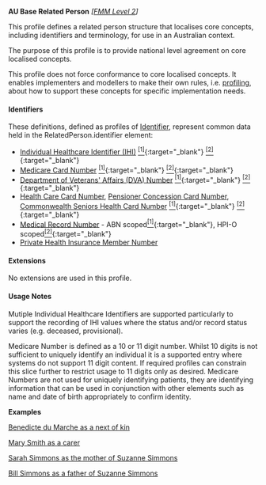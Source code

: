 **AU Base Related Person** *[[FMM Level 2](guidance.html)]*

This profile defines a related person structure that localises core concepts, including identifiers and terminology, for use in an Australian context.

The purpose of this profile is to provide national level agreement on core localised concepts. 

This profile does not force conformance to core localised concepts. It enables implementers and modellers to make their own rules, i.e. [profiling](http://hl7.org/fhir/profiling.html), about how to support these concepts for specific implementation needs.


#### Identifiers
These definitions, defined as profiles of [Identifier](http://hl7.org/fhir/R4/datatypes.html#Identifier), represent common data held in the RelatedPerson.identifier element:
* [Individual Healthcare Identifier (IHI)](StructureDefinition-au-ihi.html) [<sup>[1]</sup>](http://ns.electronichealth.net.au/id/hi/ihi/1.0/index.html){:target="_blank"} [<sup>[2]</sup>](http://meteor.aihw.gov.au/content/index.phtml/itemId/432495){:target="_blank"}
* [Medicare Card Number](StructureDefinition-au-medicarecardnumber.html) [<sup>[1]</sup>](http://ns.electronichealth.net.au/id/medicare-number/index.html){:target="_blank"} [<sup>[2]</sup>](http://meteor.aihw.gov.au/content/index.phtml/itemId/270101){:target="_blank"}
* [Department of Veterans' Affairs (DVA) Number](StructureDefinition-au-dvanumber.html) [<sup>[1]</sup>](http://ns.electronichealth.net.au/id/dva/index.html){:target="_blank"} [<sup>[2]</sup>](http://meteor.aihw.gov.au/content/index.phtml/itemId/339127){:target="_blank"}
* [Health Care Card Number](StructureDefinition-au-healthcarecardnumber.html), [Pensioner Concession Card Number](StructureDefinition-au-pensionerconcessioncardnumber.html), [Commonwealth Seniors Health Card Number](StructureDefinition-au-cwlthseniorshealthcardnumber.html) [<sup>[1]</sup>](http://ns.electronichealth.net.au/id/centrelink-customer-reference-number/index.html){:target="_blank"} [<sup>[2]</sup>](http://meteor.aihw.gov.au/content/index.phtml/itemId/270098){:target="_blank"}
* [Medical Record Number](StructureDefinition-au-medicalrecordnumber.html) - ABN scoped[<sup>[1]</sup>](http://ns.electronichealth.net.au/id/abn-scoped/medicalrecord/1.0/index.html){:target="_blank"}, HPI-O scoped[<sup>[2]</sup>](http://ns.electronichealth.net.au/id/hpio-scoped/medicalrecord/1.0/index.html){:target="_blank"}
* [Private Health Insurance Member Number](StructureDefinition-au-insurernumber.html)

#### Extensions
No extensions are used in this profile.

#### Usage Notes
Mutiple Individual Healthcare Identifiers are supported particularly to support the recording of IHI values where the status and/or record status varies (e.g. deceased, provisional).

Medicare Number is defined as a 10 or 11 digit number. Whilst 10 digits is not sufficient to uniquely identify an individual it is a supported entry where systems do not support 11 digit content. If required profiles can constrain this slice further to restrict usage to 11 digits only as desired.
Medicare Numbers are not used for uniquely identifying patients,  they are identifying information that can be used in conjunction with other elements such as name and date of birth appropriately to confirm identity.

**Examples**

[Benedicte du Marche as a next of kin](RelatedPerson-example0.html)

[Mary Smith as a carer](RelatedPerson-example1.html)

[Sarah Simmons as the mother of Suzanne Simmons](RelatedPerson-example2.html)

[Bill Simmons as a father of Suzanne Simmons](RelatedPerson-example3.html)
